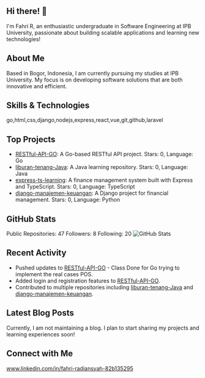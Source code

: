 ## Hi there! 👋

I'm Fahri R, an enthusiastic undergraduate in Software Engineering at IPB University, passionate about building scalable applications and learning new technologies!

## About Me

Based in Bogor, Indonesia, I am currently pursuing my studies at IPB University. My focus is on developing software solutions that are both innovative and efficient.

## Skills & Technologies

go,html,css,django,nodejs,express,react,vue,git,github,laravel

## Top Projects

- [RESTful-API-GO](https://github.com/takumifahri/RESTful-API-GO): A Go-based RESTful API project. Stars: 0, Language: Go
- [liburan-tenang-Java](https://github.com/takumifahri/liburan-tenang-Java): A Java learning repository. Stars: 0, Language: Java
- [express-ts-learning](https://github.com/takumifahri/express-ts-learning): A finance management system built with Express and TypeScript. Stars: 0, Language: TypeScript
- [django-manajemen-keuangan](https://github.com/takumifahri/django-manajemen-keuangan): A Django project for financial management. Stars: 0, Language: Python

## GitHub Stats

Public Repositories: 47
Followers: 8
Following: 20
![GitHub Stats](https://github-readme-stats.vercel.app/api?username=takumifahri&show_icons=true&theme=radical)

## Recent Activity

- Pushed updates to [RESTful-API-GO](https://github.com/takumifahri/RESTful-API-GO) - Class Done for Go trying to implement the real cases POS.
- Added login and registration features to [RESTful-API-GO](https://github.com/takumifahri/RESTful-API-GO).
- Contributed to multiple repositories including [liburan-tenang-Java](https://github.com/takumifahri/liburan-tenang-Java) and [django-manajemen-keuangan](https://github.com/takumifahri/django-manajemen-keuangan).

## Latest Blog Posts

Currently, I am not maintaining a blog. I plan to start sharing my projects and learning experiences soon!

## Connect with Me

www.linkedin.com/in/fahri-radiansyah-82b135295
